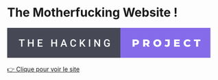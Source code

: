 # The Motherfucking Website !
[![THP Badge](https://raw.githubusercontent.com/Beygs/Beygs/main/assets/the-hacking-project-badge.svg)](https://www.thehackingproject.org/)

[👉 Clique pour voir le site](https://jeaneustachedeveloppeur.github.io/MotherfuckingWebsite/)
